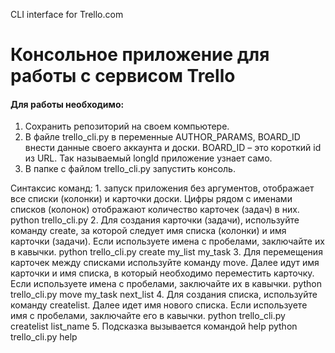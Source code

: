CLI interface for Trello.com

<h1>Консольное приложение для работы с сервисом Trello</h1>
<h4>Для работы необходимо:</h4>
<ol>
<li>Сохранить репозиторий на своем компьютере.</li>
<li>В файле trello_cli.py в переменные AUTHOR_PARAMS, BOARD_ID внести данные своего аккаунта и доски. BOARD_ID – это короткий id из URL. Так называемый longId приложение узнает само.</li>
<li>В папке с файлом trello_cli.py запустить консоль.</li>
</ol>
Синтаксис команд:
1. запуск приложения без аргументов, отображает все списки (колонки) и карточки доски. Цифры рядом с именами списков (колонок) отображают количество карточек (задач) в них.
python trello_cli.py 
2. Для создания карточки (задачи), используйте команду create, за которой следует имя списка (колонки) и имя карточки (задачи). Если используете имена с пробелами, заключайте их в кавычки.
python trello_cli.py create my_list my_task
3. Для перемещения карточек между списками используйте команду move. Далее идут имя карточки и имя списка, в который необходимо переместить карточку. Если используете имена с пробелами, заключайте их в кавычки.
python trello_cli.py move my_task next_list
4. Для создания списка, используйте команду createlist. Далее идет имя нового списка. Если используете имя с пробелами, заключайте его в кавычки.
python trello_cli.py createlist list_name
5. Подсказка вызывается командой help
python trello_cli.py help

